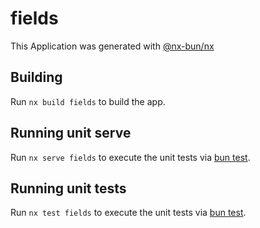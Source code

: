 # fields

This Application was generated with [@nx-bun/nx](https://github.com/jordan-hall/nx-bun)

## Building

Run `nx build fields` to build the app.

## Running unit serve

Run `nx serve fields` to execute the unit tests via [bun test](https://bun.sh/docs/cli/test).

## Running unit tests

Run `nx test fields` to execute the unit tests via [bun test](https://bun.sh/docs/cli/test).
